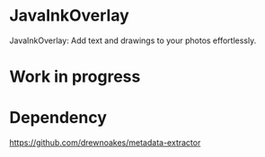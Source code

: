 # JavaInkOverlay
JavaInkOverlay: Add text and drawings to your photos effortlessly.


# Work in progress

# Dependency 
https://github.com/drewnoakes/metadata-extractor

